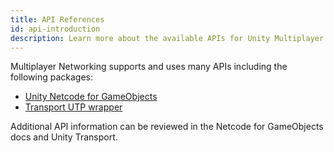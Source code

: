 ```yaml
---
title: API References
id: api-introduction
description: Learn more about the available APIs for Unity Multiplayer Networking, including Netcode for GameObjects and Transport.
---
```


Multiplayer Networking supports and uses many APIs including the following packages:

* [Unity Netcode for GameObjects](api/introduction.md)
* [Transport UTP wrapper](transport-api/introduction.md)

Additional API information can be reviewed in the Netcode for GameObjects docs and Unity Transport.